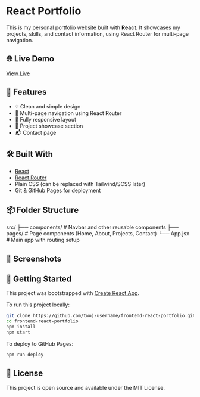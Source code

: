 # React Portfolio

This is my personal portfolio website built with **React**. It showcases my projects, skills, and contact information, using React Router for multi-page navigation.

## 🌐 Live Demo

[View Live](https://dor-ka.github.io/frontend-react-portfolio/)

## 📁 Features

- 💡 Clean and simple design
- 🔀 Multi-page navigation using React Router
- 📱 Fully responsive layout
- 💼 Project showcase section
- 📬 Contact page

## 🛠️ Built With

- [React](https://reactjs.org/)
- [React Router](https://reactrouter.com/)
- Plain CSS (can be replaced with Tailwind/SCSS later)
- Git & GitHub Pages for deployment

## 📦 Folder Structure

src/
├── components/      # Navbar and other reusable components
├── pages/           # Page components (Home, About, Projects, Contact)
└── App.jsx          # Main app with routing setup

## 📸 Screenshots

## 🚀 Getting Started

This project was bootstrapped with [Create React App](https://github.com/facebook/create-react-app).

To run this project locally:

```bash
git clone https://github.com/twoj-username/frontend-react-portfolio.git
cd frontend-react-portfolio
npm install
npm start
```

To deploy to GitHub Pages:

```bash
npm run deploy
```

## 📄 License

This project is open source and available under the MIT License.